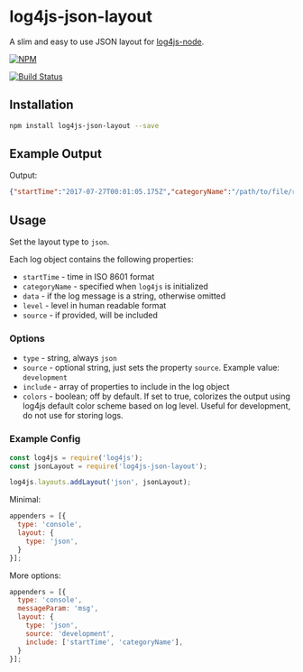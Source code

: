 # log4js-json-layout

A slim and easy to use JSON layout for [log4js-node](https://github.com/nomiddlename/log4js-node).

[![NPM](https://nodei.co/npm/log4js-json-layout.png?downloads=true&downloadRank=true&stars=true)](https://nodei.co/npm/log4js-json-layout/)

[![Build Status](https://travis-ci.org/id0Sch/log4js-json-layout.svg?branch=master)](https://travis-ci.org/id0Sch/log4js-json-layout)

## Installation

```bash
npm install log4js-json-layout --save
```

## Example Output

Output:

```json
{"startTime":"2017-07-27T00:01:05.175Z","categoryName":"/path/to/file/redis-client.js","level":"DEBUG","data":"Connection to Redis successful!"}
```

## Usage

Set the layout type to `json`.

Each log object contains the following properties:

- `startTime` - time in ISO 8601 format
- `categoryName` - specified when `log4js` is initialized
- `data` - if the log message is a string, otherwise omitted
- `level` - level in human readable format
- `source` - if provided, will be included 

### Options

- `type` - string, always `json`
- `source` - optional string, just sets the property `source`. Example value: `development`
- `include` - array of properties to include in the log object
- `colors` - boolean; off by default. If set to true, colorizes the output using log4js default color scheme based on log level. Useful for development, do not use for storing logs.

### Example Config

```js
const log4js = require('log4js');
const jsonLayout = require('log4js-json-layout');

log4js.layouts.addLayout('json', jsonLayout);
```

Minimal:

```js
appenders = [{
  type: 'console',
  layout: {
    type: 'json',
  }
}];
```

More options:

```js
appenders = [{
  type: 'console',
  messageParam: 'msg',
  layout: {
    type: 'json',
    source: 'development',
    include: ['startTime', 'categoryName'],
  }
}];

```
